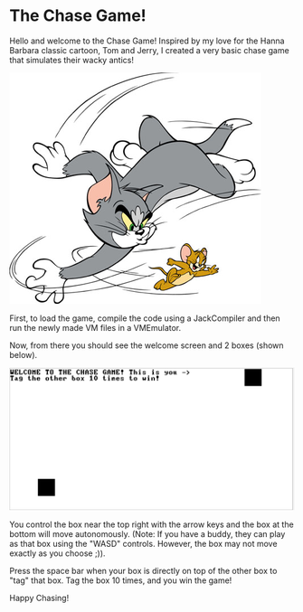 # The Chase Game!

Hello and welcome to the Chase Game! Inspired by my love for the Hanna Barbara classic cartoon, Tom and Jerry, I created a very basic chase game that simulates their wacky antics!

![](artifacts/TJChaseImg.jpeg)

First, to load the game, compile the code using a JackCompiler and then run the newly made VM files in a VMEmulator.

Now, from there you should see the welcome screen and 2 boxes (shown below).

![](artifacts/WelcomeScreen.png)

You control the box near the top right with the arrow keys and the box at the bottom will move autonomously.
(Note: If you have a buddy, they can play as that box using the "WASD" controls. However, the box may not move exactly as you choose ;)).

Press the space bar when your box is directly on top of the other box to "tag" that box. Tag the box 10 times, and you win the game!

Happy Chasing!